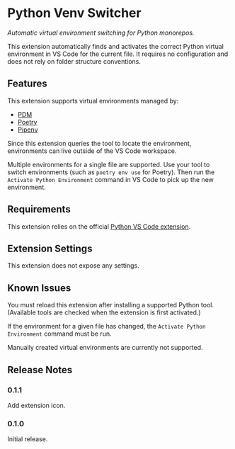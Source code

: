 # Python Venv Switcher

*Automatic virtual environment switching for Python monorepos.*

This extension automatically finds and activates the correct Python virtual environment in VS Code for the current file.
It requires no configuration and does not rely on folder structure conventions.

## Features

This extension supports virtual environments managed by:

* [PDM](https://pdm-project.org/)
* [Poetry](https://python-poetry.org)
* [Pipenv](https://pipenv.pypa.io/)

Since this extension queries the tool to locate the environment, environments can live outside of the VS Code workspace.

Multiple environments for a single file are supported.
Use your tool to switch environments (such as `poetry env use` for Poetry). Then run the `Activate Python Environment` command in VS Code to pick up the new environment.

## Requirements

This extension relies on the official [Python VS Code extension](https://marketplace.visualstudio.com/items?itemName=ms-python.python).

## Extension Settings

This extension does not expose any settings.

## Known Issues

You must reload this extension after installing a supported Python tool.
(Available tools are checked when the extension is first activated.)

If the environment for a given file has changed, the `Activate Python Environment` command must be run.

Manually created virtual environments are currently not supported.

## Release Notes

### 0.1.1

Add extension icon.

### 0.1.0

Initial release.
